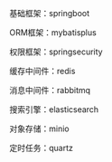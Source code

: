 基础框架：springboot

ORM框架：mybatisplus

权限框架：springsecurity

缓存中间件：redis

消息中间件：rabbitmq

搜索引擎：elasticsearch

对象存储：minio

定时任务：quartz